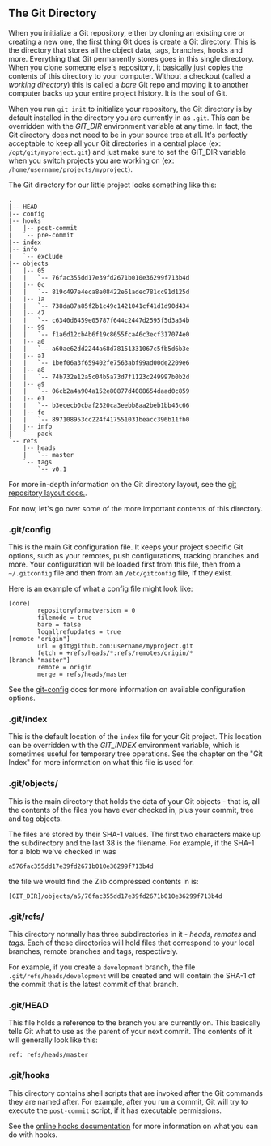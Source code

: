 <!--
SPDX-FileCopyrightText: 2008 - 2010 Geoffrey Grosenbach <boss@topfunky.com>
SPDX-FileCopyrightText: 2008 Scott Chacon <schacon@gmail.com>

SPDX-License-Identifier: CC-BY-SA-3.0
-->

## The Git Directory

When you initialize a Git repository, either by cloning an existing one or creating a new one, the first thing Git does is create a Git directory. This is the directory that stores all the object data, tags, branches, hooks and more. Everything that Git permanently stores goes in this single directory. When you clone someone else's repository, it basically just copies the contents of this directory to your computer. Without a checkout (called a *working directory*) this is called a *bare* Git repo and moving it to another computer backs up your entire project history. It is the soul of Git.

When you run `git init` to initialize your repository, the Git directory is by default installed in the directory you are currently in as `.git`. This can be overridden with the *GIT_DIR* environment variable at any time. In fact, the Git directory does not need to be in your source tree at all. It's perfectly acceptable to keep all your Git directories in a central place (ex: `/opt/git/myproject.git`) and just make sure to set the GIT_DIR variable when you switch projects you are working on (ex: `/home/username/projects/myproject`).

The Git directory for our little project looks something like this:

```
.
|-- HEAD
|-- config
|-- hooks
|   |-- post-commit
|   `-- pre-commit
|-- index
|-- info
|   `-- exclude
|-- objects
|   |-- 05
|   |   `-- 76fac355dd17e39fd2671b010e36299f713b4d
|   |-- 0c
|   |   `-- 819c497e4eca8e08422e61adec781cc91d125d
|   |-- 1a
|   |   `-- 738da87a85f2b1c49c1421041cf41d1d90d434
|   |-- 47
|   |   `-- c6340d6459e05787f644c2447d2595f5d3a54b
|   |-- 99
|   |   `-- f1a6d12cb4b6f19c8655fca46c3ecf317074e0
|   |-- a0
|   |   `-- a60ae62dd2244a68d78151331067c5fb5d6b3e
|   |-- a1
|   |   `-- 1bef06a3f659402fe7563abf99ad00de2209e6
|   |-- a8
|   |   `-- 74b732e12a5c04b5a73d7f1123c249997b0b2d
|   |-- a9
|   |   `-- 06cb2a4a904a152e80877d4088654daad0c859
|   |-- e1
|   |   `-- b3ececb0cbaf2320ca3eebb8aa2beb1bb45c66
|   |-- fe
|   |   `-- 897108953cc224f417551031beacc396b11fb0
|   |-- info
|   `-- pack
`-- refs
    |-- heads
    |   `-- master
    `-- tags
        `-- v0.1
```

For more in-depth information on the Git directory layout, see the [git repository layout docs.](http://www.kernel.org/pub/software/scm/git/docs/gitrepository-layout.html).

For now, let's go over some of the more important contents of this directory.

### .git/config

This is the main Git configuration file. It keeps your project specific Git options, such as your remotes, push configurations, tracking branches and more. Your configuration will be loaded first from this file, then from a `~/.gitconfig` file and then from an `/etc/gitconfig` file, if they exist.

Here is an example of what a config file might look like:

```
[core]
        repositoryformatversion = 0
        filemode = true
        bare = false
        logallrefupdates = true
[remote "origin"]
        url = git@github.com:username/myproject.git
        fetch = +refs/heads/*:refs/remotes/origin/*
[branch "master"]
        remote = origin
        merge = refs/heads/master
```

See the [git-config](http://www.kernel.org/pub/software/scm/git/docs/git-config.html) docs for more information on available configuration options.

### .git/index

This is the default location of the `index` file for your Git project. This location can be overridden with the *GIT_INDEX* environment variable, which is sometimes useful for temporary tree operations. See the chapter on the "Git Index" for more information on what this file is used for.

### .git/objects/

This is the main directory that holds the data of your Git objects - that is, all the contents of the files you have ever checked in, plus your commit, tree and tag objects.

The files are stored by their SHA-1 values. The first two characters make up the subdirectory and the last 38 is the filename. For example, if the SHA-1 for a blob we've checked in was

```
a576fac355dd17e39fd2671b010e36299f713b4d
```

the file we would find the Zlib compressed contents in is:

```
[GIT_DIR]/objects/a5/76fac355dd17e39fd2671b010e36299f713b4d
```

### .git/refs/

This directory normally has three subdirectories in it - *heads*, *remotes* and *tags*. Each of these directories will hold files that correspond to your local branches, remote branches and tags, respectively.

For example, if you create a `development` branch, the file `.git/refs/heads/development` will be created and will contain the SHA-1 of the commit that is the latest commit of that branch.

### .git/HEAD

This file holds a reference to the branch you are currently on. This basically tells Git what to use as the parent of your next commit. The contents of it will generally look like this:

```
ref: refs/heads/master
```

### .git/hooks

This directory contains shell scripts that are invoked after the Git commands they are named after. For example, after you run a commit, Git will try to execute the `post-commit` script, if it has executable permissions.

See the [online hooks documentation](http://www.kernel.org/pub/software/scm/git/docs/githooks.html) for more information on what you can do with hooks.
